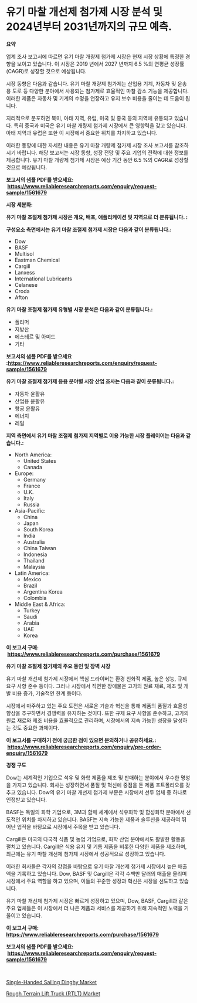 <p><h1>유기 마찰 개선제 첨가제 시장 분석 및 2024년부터 2031년까지의 규모 예측.</h1></p><p><strong>요약</strong></p>
<p><p>업계 조사 보고서에 따르면 유기 마찰 개량제 첨가제 시장은 현재 시장 상황에 특정한 경향을 보이고 있습니다. 이 시장은 2019 년에서 2027 년까지 6.5 %의 연평균 성장률(CAGR)로 성장할 것으로 예상됩니다. </p><p>시장 동향은 다음과 같습니다. 유기 마찰 개량제 첨가제는 산업용 기계, 자동차 및 운송용 도로 등 다양한 분야에서 사용되는 첨가제로 효율적인 마찰 감소 기능을 제공합니다. 이러한 제품은 자동차 및 기계의 수명을 연장하고 유지 보수 비용을 줄이는 데 도움이 됩니다. </p><p>지리적으로 분포하면 북미, 아태 지역, 유럽, 미국 및 중국 등의 지역에 유통되고 있습니다. 특히 중국과 미국은 유기 마찰 개량제 첨가제 시장에서 큰 영향력을 갖고 있습니다. 아태 지역과 유럽은 또한 이 시장에서 중요한 위치를 차지하고 있습니다. </p><p>이러한 동향에 대한 자세한 내용은 유기 마찰 개량제 첨가제 시장 조사 보고서를 참조하시기 바랍니다. 해당 보고서는 시장 동향, 성장 전망 및 주요 기업의 전략에 대한 정보를 제공합니다. 유기 마찰 개량제 첨가제 시장은 예상 기간 동안 6.5 %의 CAGR로 성장할 것으로 예상됩니다.</p></p>
<p><strong>보고서의 샘플 PDF를 받으세요: &nbsp;<a href="https://www.reliableresearchreports.com/enquiry/request-sample/1561679">https://www.reliableresearchreports.com/enquiry/request-sample/1561679</a></strong></p>
<p><strong>시장 세분화:</strong></p>
<p><strong> 유기 마찰 조절제 첨가제 시장은 개요, 배포, 애플리케이션 및 지역으로 더 분류됩니다. :</strong></p>
<p><strong>구성요소 측면에서는 유기 마찰 조절제 첨가제 시장은 다음과 같이 분류됩니다.:</strong></p>
<p><ul><li>Dow</li><li>BASF</li><li>Multisol</li><li>Eastman Chemical</li><li>Cargill</li><li>Lanxess</li><li>International Lubricants</li><li>Celanese</li><li>Croda</li><li>Afton</li></ul></p>
<p><strong> 유기 마찰 조절제 첨가제 유형별 시장 분석은 다음과 같이 분류됩니다.:</strong></p>
<p><ul><li>폴리머</li><li>지방산</li><li>에스테르 및 아미드</li><li>기타</li></ul></p>
<p><strong>보고서의 샘플 PDF를 받으세요 :<a href="https://www.reliableresearchreports.com/enquiry/request-sample/1561679">https://www.reliableresearchreports.com/enquiry/request-sample/1561679</a></strong></p>
<p><strong> 유기 마찰 조절제 첨가제 응용 분야별 시장 산업 조사는 다음과 같이 분류됩니다.:</strong></p>
<p><ul><li>자동차 윤활유</li><li>산업용 윤활유</li><li>항공 윤활유</li><li>에너지</li><li>레일</li></ul></p>
<p><strong>지역 측면에서 유기 마찰 조절제 첨가제 지역별로 이용 가능한 시장 플레이어는 다음과 같습니다.:</strong></p>
<p><ul>
    <li>
        North America:
        <ul>
            <li>United States</li>
            <li>Canada</li>
        </ul>
    </li>
    <li>
        Europe:
        <ul>
            <li>Germany</li>
            <li>France</li>
            <li>U.K.</li>
            <li>Italy</li>
            <li>Russia</li>
        </ul>
    </li>
    <li>
        Asia-Pacific:
        <ul>
            <li>China</li>
            <li>Japan</li>
            <li>South Korea</li>
            <li>India</li>
            <li>Australia</li>
            <li>China Taiwan</li>
            <li>Indonesia</li>
            <li>Thailand</li>
            <li>Malaysia</li>
        </ul>
    </li>
    <li>
        Latin America:
        <ul>
            <li>Mexico</li>
            <li>Brazil</li>
            <li>Argentina Korea</li>
            <li>Colombia</li>
        </ul>
    </li>
    <li>
        Middle East & Africa:
        <ul>
            <li>Turkey</li>
            <li>Saudi</li>
            <li>Arabia</li>
            <li>UAE</li>
            <li>Korea</li>
        </ul>
    </li>
    </ul></p>
<p><strong>이 보고서 구매: &nbsp;<a href="https://www.reliableresearchreports.com/purchase/1561679">https://www.reliableresearchreports.com/purchase/1561679</a></strong></p>
<p><strong>유기 마찰 조절제 첨가제의 주요 동인 및 장벽 시장</strong></p>
<p><p>유기 마찰 개선제 첨가제 시장에서 핵심 드라이버는 환경 친화적 제품, 높은 성능, 규제 요구 사항 준수 등이다. 그러나 시장에서 직면한 장애물은 고가의 원료 재료, 제조 및 개발 비용 증가, 기술적인 한계 등이다.</p><p>시장에서 마주하고 있는 주요 도전은 새로운 기술과 혁신을 통해 제품의 품질과 효율성 향상을 추구하면서 경쟁력을 유지하는 것이다. 또한 규제 요구 사항을 준수하고, 고가의 원료 재료와 제조 비용을 효율적으로 관리하며, 시장에서의 지속 가능한 성장을 달성하는 것도 중요한 과제이다.</p></p>
<p><strong>이 보고서를 구매하기 전에 궁금한 점이 있으면 문의하거나 공유하세요.: &nbsp;<a href="https://www.reliableresearchreports.com/enquiry/pre-order-enquiry/1561679">https://www.reliableresearchreports.com/enquiry/pre-order-enquiry/1561679</a></strong></p>
<p><strong>경쟁 구도</strong></p>
<p><p>Dow는 세계적인 기업으로 석유 및 화학 제품을 제조 및 판매하는 분야에서 우수한 명성을 가지고 있습니다. 회사는 성장하면서 품질 및 혁신에 중점을 둔 제품 포트폴리오를 갖추고 있습니다. Dow의 유기 마찰 개선제 첨가제 부문은 시장에서 선두 업체 중 하나로 인정받고 있습니다.</p><p>BASF는 독일의 화학 기업으로, 3M과 함께 세계에서 석유화학 및 합성화학 분야에서 선도적인 위치를 차지하고 있습니다. BASF는 지속 가능한 제품과 솔루션을 제공하여 뛰어난 업적을 바탕으로 시장에서 주목을 받고 있습니다.</p><p>Cargill은 미국의 다국적 식품 및 농업 기업으로, 화학 산업 분야에서도 활발한 활동을 펼치고 있습니다. Cargill은 식용 유지 및 기름 제품을 비롯한 다양한 제품을 제조하며, 최근에는 유기 마찰 개선제 첨가제 시장에서 성공적으로 성장하고 있습니다.</p><p>이러한 회사들은 각자의 강점을 바탕으로 유기 마찰 개선제 첨가제 시장에서 높은 매출액을 기록하고 있습니다. Dow, BASF 및 Cargill은 각각 수백만 달러의 매출을 올리며 시장에서 주요 역할을 하고 있으며, 이들의 꾸준한 성장과 혁신은 시장을 선도하고 있습니다.</p><p>유기 마찰 개선제 첨가제 시장은 빠르게 성장하고 있으며, Dow, BASF, Cargill과 같은 주요 업체들은 이 시장에서 더 나은 제품과 서비스를 제공하기 위해 지속적인 노력을 기울이고 있습니다.</p></p>
<p><strong>이 보고서 구매: &nbsp; <a href="https://www.reliableresearchreports.com/purchase/1561679">https://www.reliableresearchreports.com/purchase/1561679</a></strong></p>
<p><strong>보고서의 샘플 PDF를 받으세요: &nbsp;<a href="https://www.reliableresearchreports.com/enquiry/request-sample/1561679">https://www.reliableresearchreports.com/enquiry/request-sample/1561679</a></strong><strong></strong></p>
<p>&nbsp;</p>
<p><p><a href="https://github.com/edytherolanlouisejk1miz0wig/Market-Research-Report-List-1/blob/main/single-handed-sailing-dinghy-market.md">Single-Handed Sailing Dinghy Market</a></p><p><a href="https://military-diascia-e68.notion.site/Rough-Terrain-Lift-Truck-RTLT-Market-Size-Evaluating-its-Market-Trends-Growth-and-Projections-2-534be818509a41c39f6a4bab8b81e184">Rough Terrain Lift Truck (RTLT) Market</a></p></p>